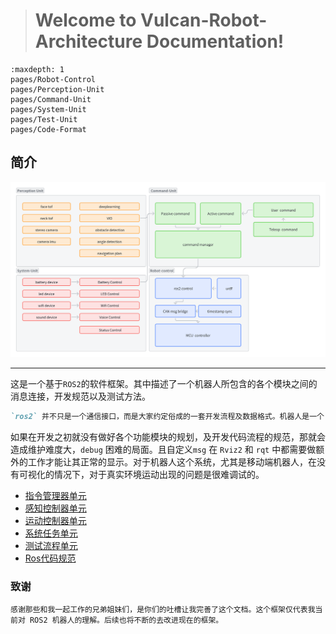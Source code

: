> # Welcome to Vulcan-Robot-Architecture Documentation!

```{toctree}
:maxdepth: 1
pages/Robot-Control
pages/Perception-Unit
pages/Command-Unit
pages/System-Unit
pages/Test-Unit
pages/Code-Format
```

## 简介

![softWare pipeline](./_static/vulcan_tree.png)

------

这是一个基于`ROS2`的软件框架。其中描述了一个机器人所包含的各个模块之间的消息连接，开发规范以及测试方法。

```markdown
`ros2` 并不只是一个通信接口，而是大家约定俗成的一套开发流程及数据格式。机器人是一个复杂的系统，如果只是将一个个功能堆叠在一起，增加一个需求就去增加一个节点。需要发布 `ros2` 的消息，就去自定义一个 `msg`，这样虽然是可行的，且这也是 `ros2` 的优势。但是一旦功能不断增多，许多功能就会乱做一团，因为 `ros2` 只是保证机器人系统各个节点之间的数据能够通信，而机器人的控制逻辑则需要开发者自己去管理。
```

​	如果在开发之初就没有做好各个功能模块的规划，及开发代码流程的规范，那就会造成维护难度大，`debug` 困难的局面。且自定义`msg` 在 `Rviz2` 和 `rqt` 中都需要做额外的工作才能让其正常的显示。对于机器人这个系统，尤其是移动端机器人，在没有可视化的情况下，对于真实环境运动出现的问题是很难调试的。

- [指令管理器单元](./pages/Command-Unit.md)
- [感知控制器单元](./pages/Perception-Unit.md)
- [运动控制器单元](./pages/Robot-Control.md)
- [系统任务单元](./pages/System-Unit.md)
- [测试流程单元](./pages/Test-Unit.md)
- [Ros代码规范](./pages/Code-Format.md)

### 致谢

```{note}
感谢那些和我一起工作的兄弟姐妹们，是你们的吐槽让我完善了这个文档。这个框架仅代表我当前对 ROS2 机器人的理解。后续也将不断的去改进现在的框架。
```